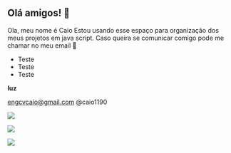 ## Olá amigos! 👋

Ola, meu nome é Caio
Estou usando esse espaço para organização dos meus projetos em java script.
Caso queira se comunicar comigo pode me chamar no meu email 🧑

- Teste
- Teste
- Teste

**luz**

engcvcaio@gmail.com
@caio1190

![](https://media2.giphy.com/media/v1.Y2lkPTc5MGI3NjExazZlNzJ4NXNtZ24wZDdpNTY0Nm5lcHJ5OXZyMHRuNGRmNGM2ejRlMiZlcD12MV9pbnRlcm5hbF9naWZfYnlfaWQmY3Q9Zw/UO5elnTqo4vSg/giphy.webp)

![](https://media3.giphy.com/media/v1.Y2lkPTc5MGI3NjExYnFyZ2JvcTY4YmIxMWxya3hmdmZxOTQwbXQxdHl5cTY0NjJrbWZjaCZlcD12MV9pbnRlcm5hbF9naWZfYnlfaWQmY3Q9Zw/U7JMUyGt40dWfHPpHh/giphy.webp)

![](https://media2.giphy.com/media/v1.Y2lkPTc5MGI3NjExbnp2NmtyM3R5cXJwc2lnbDM3MGkxZnJ4cW5lb2plYXpoMmhwdTFoYyZlcD12MV9pbnRlcm5hbF9naWZfYnlfaWQmY3Q9Zw/SKGo6OYe24EBG/giphy.webp)


